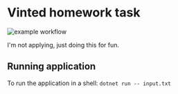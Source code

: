 # Vinted homework task

![example workflow](https://github.com/ArnasVaic/DiscountApp/actions/workflows/ci.yml/badge.svg)

I'm not applying, just doing this for fun.

## Running application

To run the application in a shell: `dotnet run -- input.txt`